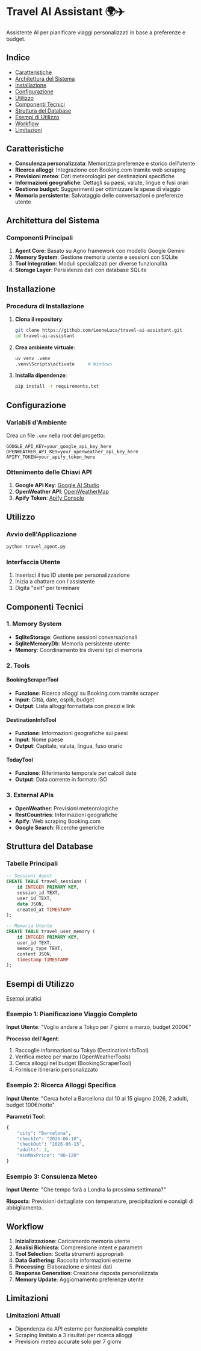 # Travel AI Assistant 🌍✈️

Assistente AI per pianificare viaggi personalizzati in base a preferenze e budget.

## Indice

- [Caratteristiche](#caratteristiche)
- [Architettura del Sistema](#architettura-del-sistema)
- [Installazione](#installazione)
- [Configurazione](#configurazione)
- [Utilizzo](#utilizzo)
- [Componenti Tecnici](#componenti-tecnici)
- [Struttura del Database](#struttura-del-database)
- [Esempi di Utilizzo](#esempi-di-utilizzo)
- [Workflow](#Workflow)
- [Limitazioni](#limitazioni)

## Caratteristiche

- **Consulenza personalizzata**: Memorizza preferenze e storico dell'utente
- **Ricerca alloggi**: Integrazione con Booking.com tramite web scraping
- **Previsioni meteo**: Dati meteorologici per destinazioni specifiche
- **Informazioni geografiche**: Dettagli su paesi, valute, lingue e fusi orari
- **Gestione budget**: Suggerimenti per ottimizzare le spese di viaggio
- **Memoria persistente**: Salvataggio delle conversazioni e preferenze utente

## Architettura del Sistema

### Componenti Principali

1. **Agent Core**: Basato su Agno framework con modello Google Gemini
2. **Memory System**: Gestione memoria utente e sessioni con SQLite
3. **Tool Integration**: Moduli specializzati per diverse funzionalità
4. **Storage Layer**: Persistenza dati con database SQLite

## Installazione

### Procedura di Installazione

1. **Clona il repository**:
   ```bash
   git clone https://github.com/LeoneLuca/travel-ai-assistant.git
   cd travel-ai-assistant
   ```

2. **Crea ambiente virtuale**:
   ```bash
   uv venv .venv
   .venv\Scripts\activate     # Windows
   ```

3. **Installa dipendenze**:
   ```bash
   pip install -r requirements.txt
   ```

## Configurazione

### Variabili d'Ambiente

Crea un file `.env` nella root del progetto:

```env
GOOGLE_API_KEY=your_google_api_key_here
OPENWEATHER_API_KEY=your_openweather_api_key_here
APIFY_TOKEN=your_apify_token_here
```

### Ottenimento delle Chiavi API

1. **Google API Key**: [Google AI Studio](https://makersuite.google.com/)
2. **OpenWeather API**: [OpenWeatherMap](https://openweathermap.org/api)
3. **Apify Token**: [Apify Console](https://console.apify.com/)

## Utilizzo

### Avvio dell'Applicazione

```bash
python travel_agent.py
```

### Interfaccia Utente

1. Inserisci il tuo ID utente per personalizzazione
2. Inizia a chattare con l'assistente
3. Digita "exit" per terminare

## Componenti Tecnici

### 1. Memory System

- **SqliteStorage**: Gestione sessioni conversazionali
- **SqliteMemoryDb**: Memoria persistente utente
- **Memory**: Coordinamento tra diversi tipi di memoria

### 2. Tools

#### BookingScraperTool
- **Funzione**: Ricerca alloggi su Booking.com tramite scraper
- **Input**: Città, date, ospiti, budget
- **Output**: Lista alloggi formattata con prezzi e link

#### DestinationInfoTool
- **Funzione**: Informazioni geografiche sui paesi
- **Input**: Nome paese
- **Output**: Capitale, valuta, lingua, fuso orario

#### TodayTool
- **Funzione**: Riferimento temporale per calcoli date
- **Output**: Data corrente in formato ISO

### 3. External APIs

- **OpenWeather**: Previsioni meteorologiche
- **RestCountries**: Informazioni geografiche
- **Apify**: Web scraping Booking.com
- **Google Search**: Ricerche generiche

## Struttura del Database

### Tabelle Principali

```sql
-- Sessioni Agent
CREATE TABLE travel_sessions (
    id INTEGER PRIMARY KEY,
    session_id TEXT,
    user_id TEXT,
    data JSON,
    created_at TIMESTAMP
);

-- Memoria Utente
CREATE TABLE travel_user_memory (
    id INTEGER PRIMARY KEY,
    user_id TEXT,
    memory_type TEXT,
    content JSON,
    timestamp TIMESTAMP
);
```

## Esempi di Utilizzo

[Esempi pratici](./examples/)

### Esempio 1: Pianificazione Viaggio Completo

**Input Utente**: "Voglio andare a Tokyo per 7 giorni a marzo, budget 2000€"

**Processo dell'Agent**:
1. Raccoglie informazioni su Tokyo (DestinationInfoTool)
2. Verifica meteo per marzo (OpenWeatherTools)
3. Cerca alloggi nel budget (BookingScraperTool)
4. Fornisce itinerario personalizzato

### Esempio 2: Ricerca Alloggi Specifica

**Input Utente**: "Cerca hotel a Barcellona dal 10 al 15 giugno 2026, 2 adulti, budget 100€/notte"

**Parametri Tool**:
```python
{
    "city": "Barcelona",
    "checkIn": "2026-06-10",
    "checkOut": "2026-06-15",
    "adults": 2,
    "minMaxPrice": "80-120"
}
```

### Esempio 3: Consulenza Meteo

**Input Utente**: "Che tempo farà a Londra la prossima settimana?"

**Risposta**: Previsioni dettagliate con temperature, precipitazioni e consigli di abbigliamento.

## Workflow

1. **Inizializzazione**: Caricamento memoria utente
2. **Analisi Richiesta**: Comprensione intent e parametri
3. **Tool Selection**: Scelta strumenti appropriati
4. **Data Gathering**: Raccolta informazioni esterne
5. **Processing**: Elaborazione e sintesi dati
6. **Response Generation**: Creazione risposta personalizzata
7. **Memory Update**: Aggiornamento preferenze utente

## Limitazioni

### Limitazioni Attuali

- Dipendenza da API esterne per funzionalità complete
- Scraping limitato a 3 risultati per ricerca alloggi
- Previsioni meteo accurate solo per 7 giorni
